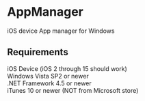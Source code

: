 # AppManager
iOS device App manager for Windows

## Requirements  
iOS Device (iOS 2 through 15 should work)  
Windows Vista SP2 or newer   
.NET Framework 4.5 or newer  
iTunes 10 or newer (NOT from Microsoft store)  
